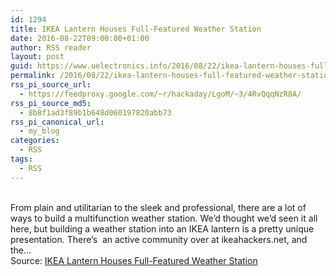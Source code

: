 ```yaml
---
id: 1294
title: IKEA Lantern Houses Full-Featured Weather Station
date: 2016-08-22T09:00:00+01:00
author: RSS reader
layout: post
guid: https://www.uelectronics.info/2016/08/22/ikea-lantern-houses-full-featured-weather-station/
permalink: /2016/08/22/ikea-lantern-houses-full-featured-weather-station/
rss_pi_source_url:
  - https://feedproxy.google.com/~r/hackaday/LgoM/~3/4RvQqqNzR8A/
rss_pi_source_md5:
  - 8b8f1ad3f89b1b648d060197820abb73
rss_pi_canonical_url:
  - my_blog
categories:
  - RSS
tags:
  - RSS
---
```

&#013;  
From plain and utilitarian to the sleek and professional, there are a lot of ways to build a multifunction weather station. We’d thought we’d seen it all here, but building a weather station into an IKEA lantern is a pretty unique presentation. There’s  an active community over at ikeahackers.net, and the…&#013;  
Source: <a href="https://feedproxy.google.com/~r/hackaday/LgoM/~3/4RvQqqNzR8A/" target="_blank">IKEA Lantern Houses Full-Featured Weather Station</a>